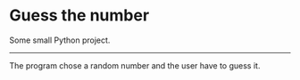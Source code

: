 # Guess the number

Some small Python project. 

---

The program chose a random number and the user have to guess it.